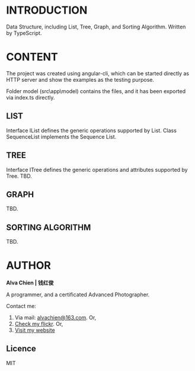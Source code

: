 # INTRODUCTION
Data Structure, including List, Tree, Graph, and Sorting Algorithm. Written by TypeScript.

# CONTENT
The project was created using angular-cli, which can be started directly as HTTP server and show the examples as the testing purpose.

Folder model (src\app\model) contains the files, and it has been exported via index.ts directly.

## LIST
Interface IList defines the generic operations supported by List.
Class SequenceList implements the Sequence List.

## TREE
Interface ITree defines the generic operations and attributes supported by Tree.
TBD.

## GRAPH
TBD.


## SORTING ALGORITHM
TBD.


# AUTHOR
**Alva Chien | 钱红俊**

A programmer, and a certificated Advanced Photographer.  
 
Contact me:

1. Via mail: alvachien@163.com. Or,
2. [Check my flickr](http://www.flickr.com/photos/alvachien). Or,
3. [Visit my website](http://www.alvachien.com)

## Licence
MIT
